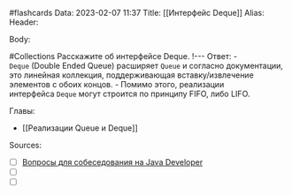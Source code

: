 #flashcards
Data: 2023-02-07 11:37
Title: [[Интерфейс Deque]]
Alias:
Header:




Body:



#Collections 
Расскажите об интерфейсе Deque.
!---
Ответ:
	- `Deque` (Double Ended Queue) расширяет `Queue` и согласно документации, это линейная коллекция, поддерживающая вставку/извлечение элементов с обоих концов.
	- Помимо этого, реализации интерфейса `Deque` могут строится по принципу FIFO, либо LIFO.
<!--SR:!2023-11-03,10,310-->




Главы:
- [[Реализации Queue и Deque]]


Sources:
- [ ] [Вопросы для собеседования на Java Developer](https://github.com/enhorse/java-interview/blob/master/README.md#%D0%9E%D0%9E%D0%9F)
- [ ] []()
- [ ] []()

